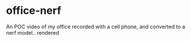 # office-nerf
An POC video of my office recorded with a cell phone, and converted to a nerf model.. rendered
